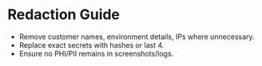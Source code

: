 # Redaction Guide

- Remove customer names, environment details, IPs where unnecessary.
- Replace exact secrets with hashes or last 4.
- Ensure no PHI/PII remains in screenshots/logs.
